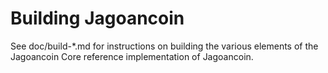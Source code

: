 Building Jagoancoin
=============

See doc/build-*.md for instructions on building the various
elements of the Jagoancoin Core reference implementation of Jagoancoin.
